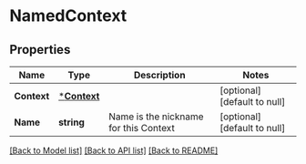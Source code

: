 # NamedContext

## Properties
Name | Type | Description | Notes
------------ | ------------- | ------------- | -------------
**Context** | [***Context**](Context.md) |  | [optional] [default to null]
**Name** | **string** | Name is the nickname for this Context | [optional] [default to null]

[[Back to Model list]](../README.md#documentation-for-models) [[Back to API list]](../README.md#documentation-for-api-endpoints) [[Back to README]](../README.md)


